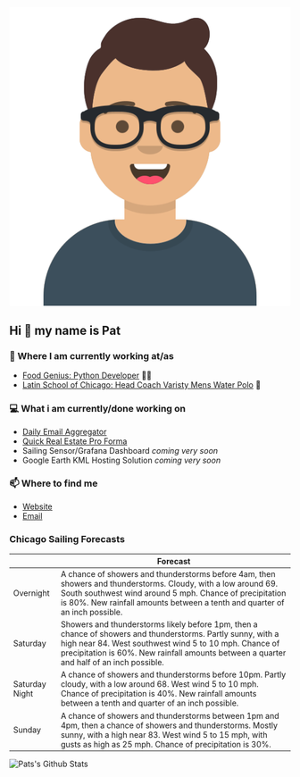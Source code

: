 [![Social banner for p-j-falconer](https://raw.githubusercontent.com/P-J-FALCONER/P-J-FALCONER/master/assets/avataaars.svg)](https://patfalconer.com/)
## Hi :wave: my name is Pat

### 💼 Where I am currently working at/as
- [Food Genius: Python Developer](https://getfoodgenius.com/) 🍔🐍
- [Latin School of Chicago: Head Coach Varisty Mens Water Polo](https://www.latinschool.org/) 🤽


### 💻 What i am currently/done working on
 - [Daily Email Aggregator](https://github.com/P-J-FALCONER/dott_daily_mail)
 - [Quick Real Estate Pro Forma](https://github.com/P-J-FALCONER/henry)
 - Sailing Sensor/Grafana Dashboard *coming very soon*
 - Google Earth KML Hosting Solution *coming very soon*

### 📫 Where to find me
 - [Website](https://patfalconer.com/)
 - [Email](mailto:patrick.j.falconer@gmail.com)


### Chicago Sailing Forecasts
|   | Forecast  |
|---|---|
| Overnight | A chance of showers and thunderstorms before 4am, then showers and thunderstorms. Cloudy, with a low around 69. South southwest wind around 5 mph. Chance of precipitation is 80%. New rainfall amounts between a tenth and quarter of an inch possible. |
| Saturday | Showers and thunderstorms likely before 1pm, then a chance of showers and thunderstorms. Partly sunny, with a high near 84. West southwest wind 5 to 10 mph. Chance of precipitation is 60%. New rainfall amounts between a quarter and half of an inch possible. |
| Saturday Night | A chance of showers and thunderstorms before 10pm. Partly cloudy, with a low around 68. West wind 5 to 10 mph. Chance of precipitation is 40%. New rainfall amounts between a tenth and quarter of an inch possible. |
| Sunday | A chance of showers and thunderstorms between 1pm and 4pm, then a chance of showers and thunderstorms. Mostly sunny, with a high near 83. West wind 5 to 15 mph, with gusts as high as 25 mph. Chance of precipitation is 30%. |

![Pats's Github Stats](https://github-readme-stats.vercel.app/api?username=p-j-falconer&show_icons=true&theme=radical)
